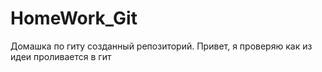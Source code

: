 # HomeWork_Git
Домашка по гиту созданный репозиторий.
Привет, я проверяю как из идеи проливается в гит 